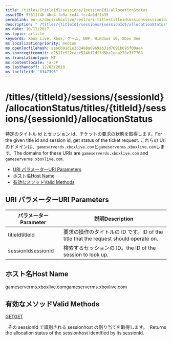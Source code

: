 ```yaml
---
title: /titles/{titleId}/sessions/{sessionId}/allocationStatus
assetID: 55611f4b-4ba4-fa9a-ce44-fcc4a6df1b35
permalink: en-us/docs/xboxlive/rest/uri-titlestitleidsessionssessionidallocationstatus.html
description: " /titles/{titleId}/sessions/{sessionId}/allocationStatus"
ms.date: 10/12/2017
ms.topic: article
keywords: Xbox Live, Xbox, ゲーム, UWP, Windows 10, Xbox One
ms.localizationpriority: medium
ms.openlocfilehash: aa66b81d1e363488a6969ab31d7091b695f09ae4
ms.sourcegitcommit: d2517e522cacc5240f7dffd5bc1eaa278e3f7768
ms.translationtype: MT
ms.contentlocale: ja-JP
ms.lasthandoff: 12/03/2018
ms.locfileid: "8347395"
---
```

# <a name="titlestitleidsessionssessionidallocationstatus"></a><span data-ttu-id="29f66-104">/titles/{titleId}/sessions/{sessionId}/allocationStatus</span><span class="sxs-lookup"><span data-stu-id="29f66-104">/titles/{titleId}/sessions/{sessionId}/allocationStatus</span></span>
<span data-ttu-id="29f66-105">特定のタイトル id とセッション id、チケットの要求の状態を取得します。</span><span class="sxs-lookup"><span data-stu-id="29f66-105">For the given title id and session id, get status of the ticket request.</span></span> <span data-ttu-id="29f66-106">これらの Uri のドメインは、`gameserverds.xboxlive.com`と`gameserverms.xboxlive.com`します。</span><span class="sxs-lookup"><span data-stu-id="29f66-106">The domains for these URIs are `gameserverds.xboxlive.com` and `gameserverms.xboxlive.com`.</span></span>
 
  * [<span data-ttu-id="29f66-107">URI パラメーター</span><span class="sxs-lookup"><span data-stu-id="29f66-107">URI Parameters</span></span>](#ID4EU)
  * [<span data-ttu-id="29f66-108">ホスト名</span><span class="sxs-lookup"><span data-stu-id="29f66-108">Host Name</span></span>](#ID4EPB)
  * [<span data-ttu-id="29f66-109">有効なメソッド</span><span class="sxs-lookup"><span data-stu-id="29f66-109">Valid Methods</span></span>](#ID4EWB)
 
<a id="ID4EU"></a>

 
## <a name="uri-parameters"></a><span data-ttu-id="29f66-110">URI パラメーター</span><span class="sxs-lookup"><span data-stu-id="29f66-110">URI Parameters</span></span>
 
| <span data-ttu-id="29f66-111">パラメーター</span><span class="sxs-lookup"><span data-stu-id="29f66-111">Parameter</span></span>| <span data-ttu-id="29f66-112">説明</span><span class="sxs-lookup"><span data-stu-id="29f66-112">Description</span></span>| 
| --- | --- | 
| <span data-ttu-id="29f66-113">titleId</span><span class="sxs-lookup"><span data-stu-id="29f66-113">titleId</span></span>| <span data-ttu-id="29f66-114">要求の操作のタイトルの ID です。</span><span class="sxs-lookup"><span data-stu-id="29f66-114">ID of the title that the request should operate on.</span></span>| 
| <span data-ttu-id="29f66-115">sessionId</span><span class="sxs-lookup"><span data-stu-id="29f66-115">sessionId</span></span>| <span data-ttu-id="29f66-116">検索するセッションの ID。</span><span class="sxs-lookup"><span data-stu-id="29f66-116">the ID of the session to look up.</span></span>| 
  
<a id="ID4EPB"></a>

 
## <a name="host-name"></a><span data-ttu-id="29f66-117">ホスト名</span><span class="sxs-lookup"><span data-stu-id="29f66-117">Host Name</span></span>
 
<span data-ttu-id="29f66-118">gameserverms.xboxlive.com</span><span class="sxs-lookup"><span data-stu-id="29f66-118">gameserverms.xboxlive.com</span></span>
  
<a id="ID4EWB"></a>

 
## <a name="valid-methods"></a><span data-ttu-id="29f66-119">有効なメソッド</span><span class="sxs-lookup"><span data-stu-id="29f66-119">Valid Methods</span></span>
  
[<span data-ttu-id="29f66-120">GET</span><span class="sxs-lookup"><span data-stu-id="29f66-120">GET</span></span>](uri-titlestitleidsessionssessionidallocationstatus-get.md)
 
<span data-ttu-id="29f66-121">&nbsp;&nbsp;その sessionId で識別される sessionhost の割り当てを取得します。</span><span class="sxs-lookup"><span data-stu-id="29f66-121">&nbsp;&nbsp;Returns the allocation status of the sessionhost identified by its sessionId.</span></span>
   